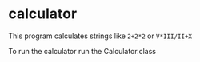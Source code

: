 # calculator
This program calculates strings like `2+2*2` or `V*III/II+X`

To run the calculator run the Calculator.class
